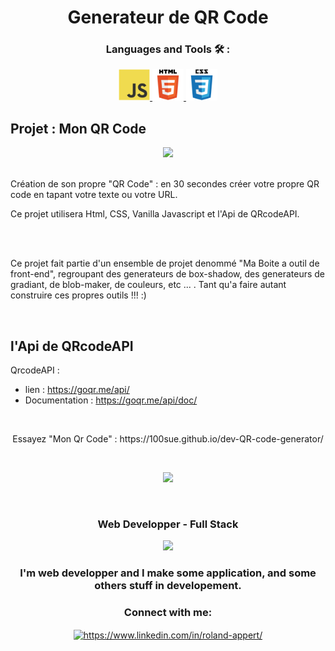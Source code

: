 <h1 align="center"> Generateur de QR Code </h1>

<p align="center">

<h3 align="center">Languages and Tools 🛠 :</h3>
<p align="center">
    <a href="https://developer.mozilla.org/en-US/docs/Web/JavaScript" target="_blank"> <img src="https://raw.githubusercontent.com/devicons/devicon/master/icons/javascript/javascript-original.svg" alt="javascript" width="50" height="50"/> </a>
    <a href="https://www.w3.org/html/" target="_blank"> <img src="https://raw.githubusercontent.com/devicons/devicon/master/icons/html5/html5-original-wordmark.svg" alt="html5" width="50" height="50"/> </a>
    <a href="https://www.w3schools.com/css/" target="_blank"> <img src="https://raw.githubusercontent.com/devicons/devicon/master/icons/css3/css3-original-wordmark.svg" alt="css3" width="50" height="50"/> </a>
</p>

## Projet : Mon QR Code ##

<p align="center">
<img src= "https://github.com/100sue/dev-QR-code-generator/assets/90606431/b771541e-7e20-4bb3-ac59-bef515c6f14f"/>
</p>


<br>
Création de son propre "QR Code" : en 30 secondes créer votre propre QR code en tapant votre texte ou votre URL.


<br>

Ce projet utilisera Html, CSS, Vanilla Javascript et l'Api de QRcodeAPI.

<br>
<br>

Ce projet fait partie d'un ensemble de projet denommé "Ma Boite a outil de front-end", regroupant des generateurs de box-shadow, des generateurs de gradiant, de blob-maker, de couleurs, etc ... .
Tant qu'a faire autant construire ces propres outils !!! :)

<br>


 ## l'Api de QRcodeAPI ##
 QrcodeAPI :
 - lien : https://goqr.me/api/
 - Documentation : https://goqr.me/api/doc/
 
 <br>
 <p align="center">
 Essayez "Mon Qr Code" : https://100sue.github.io/dev-QR-code-generator/
 </p>

 <br>
<p align="center">
<img src=  "https://user-images.githubusercontent.com/90606431/214551725-ffcd89a2-c40d-4451-96f7-6f9ad0bac13a.png" />
</p>
 <br>
 
<h3 align="center">Web Developper - Full Stack</h3>
<p style="margin: 15px;" align="center">
     <img src="https://readme-typing-svg.herokuapp.com?duration=2000&color=005C96&center=true&vCenter=true&lines=Developer+fullstack;Nuxt+addict;vuejs+for+life,Blender+addict">
     <h3 align="center">I'm web developper and I make some application, and some others stuff in developement.</h3>
</p>
<h3 align="center">Connect with me:</h3>
<p align="center">
<a href="https://linkedin.com/in/https://www.linkedin.com/in/roland-appert/" target="blank"><img align="center" src="https://raw.githubusercontent.com/rahuldkjain/github-profile-readme-generator/master/src/images/icons/Social/linked-in-alt.svg" alt="https://www.linkedin.com/in/roland-appert/" height="30" width="40" /></a>
</p>
<br/>
  
